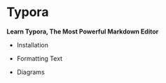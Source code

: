 # Typora

<b>Learn Typora, The Most Powerful Markdown Editor</b>

- Installation


- Formatting Text


- Diagrams

